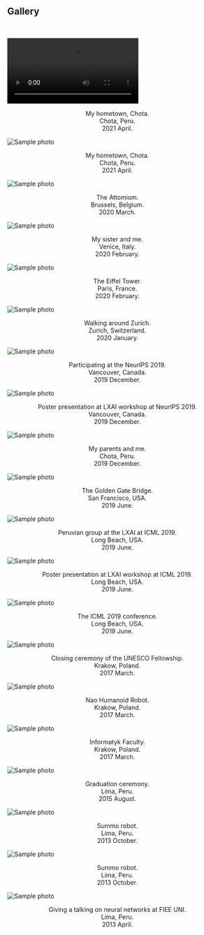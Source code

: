 <h2>Gallery</h2>
<br/>
<p> 
<div class="row">
<!-------------------->
<main class="grid">
<div class="oneThird">

<video controls>
  <source src="https://dennishnf.github.io/posts/projects/2017-04_basic-hand-pose-recognition-system-on-a-pc-using-cnns/hanposture.mp4" type="video/mp4">
  <source src="https://dennishnf.github.io/posts/projects/2017-04_basic-hand-pose-recognition-system-on-a-pc-using-cnns/hanposture.mp4" type="video/ogg">
  Your browser does not support HTML video.
</video>
  <p style="text-align:center">My hometown, Chota. <br> Chota, Peru. <br> 2021 April.</p>

</div>
<div class="oneThird">
  <img src="https://dennishnf.com/gallery/2021_04__peru_chota1.jpg" alt="Sample photo">
  <p style="text-align:center">My hometown, Chota. <br> Chota, Peru. <br> 2021 April.</p>
</div>
<div class="oneThird">
  <img src="https://dennishnf.com/gallery/2020_03__belgium_attomium.jpg" alt="Sample photo">
  <p style="text-align:center">The Attomium. <br> Brussels, Belgium. <br> 2020 March.</p>
</div>
<div class="oneThird">
  <img src="https://dennishnf.com/gallery/2020_02__italy_sister.jpg" alt="Sample photo">
  <p style="text-align:center">My sister and me. <br> Venice, Italy. <br> 2020 February.</p>
</div>
<div class="oneThird">
  <img src="https://dennishnf.com/gallery/2020_02__france_eiffel.jpg" alt="Sample photo">
  <p style="text-align:center">The Eiffel Tower. <br> Paris, France. <br> 2020 February.</p>
</div>
<div class="oneThird">
  <img src="https://dennishnf.com/gallery/2020_01__switzerland_zurich.jpg" alt="Sample photo">
  <p style="text-align:center">Walking around Zurich. <br> Zurich, Switzerland. <br> 2020 January.</p>
</div>
<div class="oneThird">
  <img src="https://dennishnf.com/gallery/2019_12__canada_neurips2019.jpg" alt="Sample photo">
  <p style="text-align:center">Participating at the NeurIPS 2019. <br> Vancouver, Canada. <br> 2019 December.</p>
</div>
<div class="oneThird">
  <img src="https://dennishnf.com/gallery/2019_12__canada_lxaineurips2019.jpg" alt="Sample photo">
  <p style="text-align:center">Poster presentation at LXAI workshop at NeurIPS 2019. <br> Vancouver, Canada. <br> 2019 December.</p>
</div>
<div class="oneThird">
  <img src="https://dennishnf.com/gallery/2019_12__peru_papaschota.jpg" alt="Sample photo">
  <p style="text-align:center">My parents and me. <br> Chota, Peru. <br> 2019 December.</p>
</div>
<div class="oneThird">
  <img src="https://dennishnf.com/gallery/2019_06__usa_goldengate.jpg" alt="Sample photo">
  <p style="text-align:center">The Golden Gate Bridge. <br> San Francisco, USA. <br> 2019 June.</p>
</div>
<div class="oneThird">
  <img src="https://dennishnf.com/gallery/2019_06__usa_lxaiicml20192.jpg" alt="Sample photo">
  <p style="text-align:center">Peruvian group at the LXAI at ICML 2019. <br> Long Beach, USA. <br> 2019 June.</p>
</div>
<div class="oneThird">
  <img src="https://dennishnf.com/gallery/2019_06__usa_lxaiicml20191.jpg" alt="Sample photo">
  <p style="text-align:center">Poster presentation at LXAI workshop at ICML 2019. <br> Long Beach, USA. <br> 2019 June.</p>
</div>
<div class="oneThird">
  <img src="https://dennishnf.com/gallery/2019_06__usa_icml2019.jpg" alt="Sample photo">
  <p style="text-align:center">The ICML 2019 conference. <br> Long Beach, USA. <br> 2019 June.</p>
</div>
<div class="oneThird">
  <img src="https://dennishnf.com/gallery/2017_03__poland_unesco.jpg" alt="Sample photo">
  <p style="text-align:center">Closing ceremony of the UNESCO Fellowship. <br> Krakow, Poland. <br> 2017 March.</p>
</div>
<div class="oneThird">
  <img src="https://dennishnf.com/gallery/2017_03__poland_naorobot.jpg" alt="Sample photo">
  <p style="text-align:center">Nao Humanoid Robot. <br> Krakow, Poland. <br> 2017 March.</p>
</div>
<div class="oneThird">
  <img src="https://dennishnf.com/gallery/2017_03__poland_informatyk.jpg" alt="Sample photo">
  <p style="text-align:center">Informatyk Faculty. <br> Krakow, Poland. <br> 2017 March.</p>
</div>
<div class="oneThird">
  <img src="https://dennishnf.com/gallery/2015_08__peru_graduation.jpg" alt="Sample photo">
  <p style="text-align:center">Graduation ceremony. <br> Lima, Peru. <br> 2015 August.</p>
</div>
<div class="oneThird">
  <img src="https://dennishnf.com/gallery/2013_10__peru_robot2.jpg" alt="Sample photo">
  <p style="text-align:center">Summo robot. <br> Lima, Peru. <br> 2013 October.</p>
</div>
<div class="oneThird">
  <img src="https://dennishnf.com/gallery/2013_10__peru_robot1.jpg" alt="Sample photo">
  <p style="text-align:center">Summo robot. <br> Lima, Peru. <br> 2013 October.</p>
</div>
<div class="oneThird">
  <img src="https://dennishnf.com/gallery/2013_04__peru_talkieeeuni.jpg" alt="Sample photo">
  <p style="text-align:center">Giving a talking on neural networks at FIEE UNI. <br> Lima, Peru. <br> 2013 April.</p>
</div>
</main>
<!-------------------->
</div>
</p>
